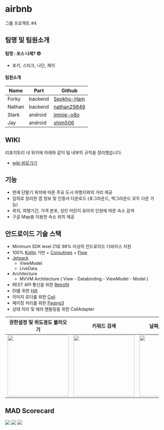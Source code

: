 # airbnb
그룹 프로젝트 #4

## 팀명 및 팀원소개

#### 팀명 : 포스 나제? 😎
- 포키, 스타크, 나단, 제이

#### 팀원소개
|Name|Part|Github|
|---|---|---|
|Forky|backend|[Seokho-Ham](https://github.com/seokho-ham)|
|Nathan|backend|[nathan29849](https://github.com/nathan29849)|
|Stark|android|[jminie-o8o](https://github.com/jminie-o8o)|
|Jay|android|[shim506](https://github.com/shim506)|

## WIKI

리포지토리 내 위키에 아래와 같이 팀 내부의 규칙을 정리했습니다.
- [wiki 바로가기](https://github.com/nathan29849/airbnb/wiki)

##  기능
- 현재 단말기 위치에 따른 주요 도시 여행지와의 거리 제공
- 임의로 정리한 앱 정보 및 인증서 다운로드 (포그라운드, 백그라운드 모두 다운 가능)
- 위치, 여행기간, 가격 분포, 성인 어린이 유아의 인원에 따른 숙소 검색
- 구글 Map을 이용한 숙소 위치 제공

## 안드로이드 기술 스택
- Minimum SDK level 21로 98% 이상의 안드로이드 디바이스 지원
- 100% [Kotlin](https://kotlinlang.org/) 기반 + [Coroutines](https://developer.android.com/kotlin/coroutines) + [Flow](https://developer.android.com/kotlin/flow)
- [Jetpack](https://developer.android.com/jetpack)
  - ViewModel
  - LiveData
- Architecture
  - MVVM Architecture ( View - Databinding - ViewModel - Model )
- REST API 통신을 위한 [Retrofit](https://square.github.io/retrofit/)
- DI를 위한 [Hilt](https://developer.android.com/training/dependency-injection/hilt-android)
- 이미지 로더를 위한 [Coil](https://github.com/coil-kt/coil)
- 페이징 처리를 위한 [Paging3](https://developer.android.com/topic/libraries/architecture/paging/v3-overview)
- 상태 처리 및 에러 핸들링을 위한 CallAdapter

| 권한설정 및 위도경도 불러오기  | 키워드 검색 | 날짜, 가격 인원 설정 | 숙소 검색 결과 및 지도 |
|:--------:|:--------:|:--------:|:--------:|
| <img src=https://user-images.githubusercontent.com/79504043/173237033-1510c848-c876-4621-9127-8cec96567699.gif width=200> | <img src=https://user-images.githubusercontent.com/79504043/173237067-44ad303b-fef6-4266-949c-0cd252135e0b.gif width=200> | <img src=https://user-images.githubusercontent.com/79504043/173237631-c4266b00-acdf-4d61-8c4a-765d69adc19a.gif width=200> | <img src=https://user-images.githubusercontent.com/79504043/173238564-e366f104-0b9c-4595-a8b8-8bceb86cfead.gif width=200> |

## MAD Scorecard
<img src="https://user-images.githubusercontent.com/79504043/173233691-3eb89b24-d6ac-41bc-9076-bfe1ea94def6.png">  
<img src="https://user-images.githubusercontent.com/79504043/173233699-4cc2ba9d-9c5e-4276-b3ba-682b233aac70.png">  
<img src="https://user-images.githubusercontent.com/79504043/173233701-1c64b646-42cb-4a04-9847-33215c1c6f22.png"> 
